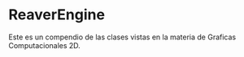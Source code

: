 # ReaverEngine
Este es un compendio de las clases vistas en la materia de Graficas Computacionales 2D.
